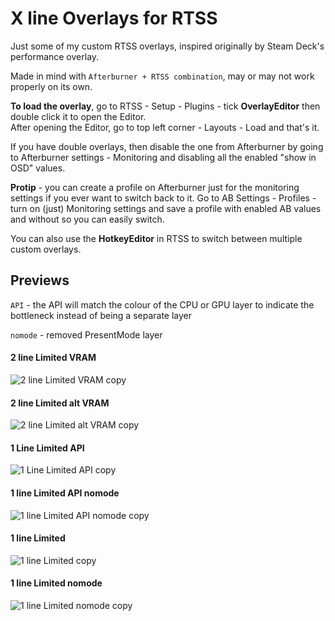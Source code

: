# X line Overlays for RTSS
Just some of my custom RTSS overlays, inspired originally by Steam Deck's performance overlay.

Made in mind with `Afterburner + RTSS combination`, may or may not work properly on its own.

**To load the overlay**, go to RTSS - Setup - Plugins - tick **OverlayEditor** then double click it to open the Editor.  
After opening the Editor, go to top left corner - Layouts - Load and that's it. 

If you have double overlays, then disable the one from Afterburner by going to Afterburner settings - Monitoring and disabling all the enabled "show in OSD" values.

**Protip** - you can create a profile on Afterburner just for the monitoring settings if you ever want to switch back to it. Go to AB Settings - Profiles - turn on (just) Monitoring settings and save a profile with enabled AB values and without so you can easily switch.

You can also use the **HotkeyEditor** in RTSS to switch between multiple custom overlays.

## Previews
`API` - the API will match the colour of the CPU or GPU layer to indicate the bottleneck instead of being a separate layer

`nomode` - removed PresentMode layer


#### 2 line Limited VRAM

![2 line Limited VRAM copy](https://github.com/user-attachments/assets/b02f0e98-d6d5-42b5-a1ef-4cdd6da4fa67)

#### 2 line Limited alt VRAM

![2 line Limited alt VRAM copy](https://github.com/user-attachments/assets/47e57cc4-7eed-4176-a47e-4d377173377a)


#### 1 Line Limited API

![1 Line Limited API copy](https://github.com/user-attachments/assets/242a1b57-c741-428e-943d-a9619ffc33c3)


#### 1 line Limited API nomode

![1 line Limited API nomode copy](https://github.com/user-attachments/assets/04bafb9b-94b9-4a7a-9954-0cd3df900db4)


#### 1 line Limited

![1 line Limited copy](https://github.com/user-attachments/assets/5c250d97-b02b-44cf-9047-bebef212f7e5)

#### 1 line Limited nomode

![1 line Limited nomode copy](https://github.com/user-attachments/assets/f144fc44-0944-413c-8c0a-084ce27ccfef)

